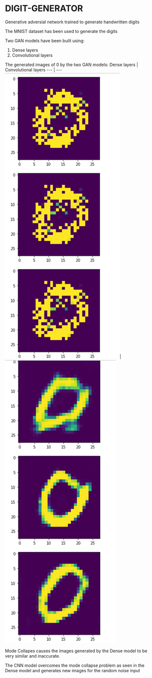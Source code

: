 # DIGIT-GENERATOR
Generative adversial network trained to generate handwritten digits

The MNIST dataset has been used to generate the digits

Two GAN models have been built using:
1. Dense layers
2. Convolutional layers

The generated images of 0 by the two GAN  models:
Dense layers | Convolutional layers
--- | --- 
![dense](https://github.com/prajvalsudhir/DIGIT-GENERATOR/blob/master/gan_dense.png)| ![conv](https://github.com/prajvalsudhir/DIGIT-GENERATOR/blob/master/gan_conv.png) 

Mode Collapes causes the images generated by the Dense model to be very similar and inaccurate.

The CNN model overcomes the mode collapse problem as seen in the Dense model and generates new images for the random noise input
